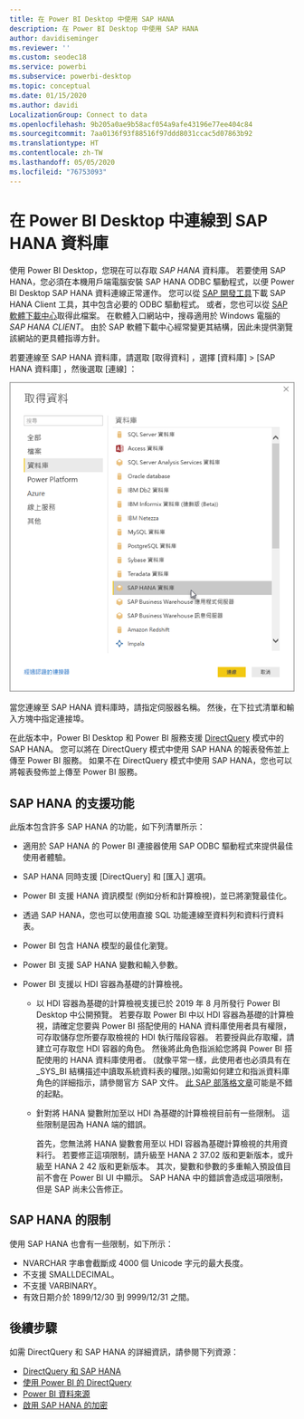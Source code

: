 ```yaml
---
title: 在 Power BI Desktop 中使用 SAP HANA
description: 在 Power BI Desktop 中使用 SAP HANA
author: davidiseminger
ms.reviewer: ''
ms.custom: seodec18
ms.service: powerbi
ms.subservice: powerbi-desktop
ms.topic: conceptual
ms.date: 01/15/2020
ms.author: davidi
LocalizationGroup: Connect to data
ms.openlocfilehash: 9b205a0ae9b58acf054a9afe43196e77ee404c84
ms.sourcegitcommit: 7aa0136f93f88516f97ddd8031ccac5d07863b92
ms.translationtype: HT
ms.contentlocale: zh-TW
ms.lasthandoff: 05/05/2020
ms.locfileid: "76753093"
---
```

# <a name="connect-to-sap-hana-databases-in-power-bi-desktop"></a>在 Power BI Desktop 中連線到 SAP HANA 資料庫

使用 Power BI Desktop，您現在可以存取 *SAP HANA* 資料庫。 若要使用 SAP HANA，您必須在本機用戶端電腦安裝 SAP HANA ODBC 驅動程式，以便 Power BI Desktop SAP HANA 資料連線正常運作。 您可以從 [SAP 開發工具](https://tools.hana.ondemand.com/#hanatools)下載 SAP HANA Client 工具，其中包含必要的 ODBC 驅動程式。 或者，您也可以從 [SAP 軟體下載中心](https://support.sap.com/en/my-support/software-downloads.html)取得此檔案。 在軟體入口網站中，搜尋適用於 Windows 電腦的 *SAP HANA CLIENT*。 由於 SAP 軟體下載中心經常變更其結構，因此未提供瀏覽該網站的更具體指導方針。

若要連線至 SAP HANA 資料庫，請選取 [取得資料]  ，選擇 [資料庫]   > [SAP HANA 資料庫]  ，然後選取 [連線]  ：

![SAP HANA 資料庫，[取得資料] 對話方塊，Power BI Desktop](media/desktop-sap-hana/sap-hana-1.png)

當您連線至 SAP HANA 資料庫時，請指定伺服器名稱。 然後，在下拉式清單和輸入方塊中指定連接埠。

在此版本中，Power BI Desktop 和 Power BI 服務支援 [DirectQuery](desktop-directquery-sap-hana.md) 模式中的 SAP HANA。 您可以將在 DirectQuery 模式中使用 SAP HANA 的報表發佈並上傳至 Power BI 服務。 如果不在 DirectQuery 模式中使用 SAP HANA，您也可以將報表發佈並上傳至 Power BI 服務。

## <a name="supported-features-for-sap-hana"></a>SAP HANA 的支援功能

此版本包含許多 SAP HANA 的功能，如下列清單所示：

* 適用於 SAP HANA 的 Power BI 連接器使用 SAP ODBC 驅動程式來提供最佳使用者體驗。

* SAP HANA 同時支援 [DirectQuery] 和 [匯入] 選項。

* Power BI 支援 HANA 資訊模型 (例如分析和計算檢視)，並已將瀏覽最佳化。

* 透過 SAP HANA，您也可以使用直接 SQL 功能連線至資料列和資料行資料表。

* Power BI 包含 HANA 模型的最佳化瀏覽。

* Power BI 支援 SAP HANA 變數和輸入參數。

* Power BI 支援以 HDI 容器為基礎的計算檢視。

  * 以 HDI 容器為基礎的計算檢視支援已於 2019 年 8 月所發行 Power BI Desktop 中公開預覽。 若要存取 Power BI 中以 HDI 容器為基礎的計算檢視，請確定您要與 Power BI 搭配使用的 HANA 資料庫使用者具有權限，可存取儲存您所要存取檢視的 HDI 執行階段容器。 若要授與此存取權，請建立可存取您 HDI 容器的角色。 然後將此角色指派給您將與 Power BI 搭配使用的 HANA 資料庫使用者。 (就像平常一樣，此使用者也必須具有在 \_SYS\_BI 結構描述中讀取系統資料表的權限。)如需如何建立和指派資料庫角色的詳細指示，請參閱官方 SAP 文件。 [此 SAP 部落格文章](https://blogs.sap.com/2018/01/24/the-easy-way-to-make-your-hdi-container-accessible-to-a-classic-database-user/)可能是不錯的起點。

  * 針對將 HANA 變數附加至以 HDI 為基礎的計算檢視目前有一些限制。 這些限制是因為 HANA 端的錯誤。
  
    首先，您無法將 HANA 變數套用至以 HDI 容器為基礎計算檢視的共用資料行。 若要修正這項限制，請升級至 HANA 2 37.02 版和更新版本，或升級至 HANA 2 42 版和更新版本。 其次，變數和參數的多重輸入預設值目前不會在 Power BI UI 中顯示。 SAP HANA 中的錯誤會造成這項限制，但是 SAP 尚未公告修正。

## <a name="limitations-of-sap-hana"></a>SAP HANA 的限制

使用 SAP HANA 也會有一些限制，如下所示：

* NVARCHAR 字串會截斷成 4000 個 Unicode 字元的最大長度。
* 不支援 SMALLDECIMAL。
* 不支援 VARBINARY。
* 有效日期介於 1899/12/30 到 9999/12/31 之間。

## <a name="next-steps"></a>後續步驟

如需 DirectQuery 和 SAP HANA 的詳細資訊，請參閱下列資源：

* [DirectQuery 和 SAP HANA](desktop-directquery-sap-hana.md)
* [使用 Power BI 的 DirectQuery](desktop-directquery-about.md)
* [Power BI 資料來源](power-bi-data-sources.md)
* [啟用 SAP HANA 的加密](desktop-sap-hana-encryption.md)

